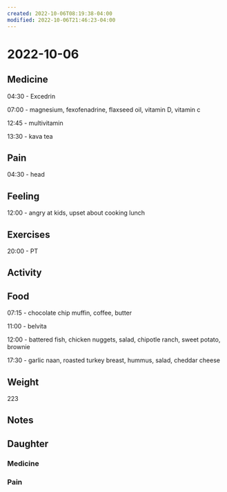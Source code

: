 ```yaml
---
created: 2022-10-06T08:19:38-04:00
modified: 2022-10-06T21:46:23-04:00
---
```


# 2022-10-06

## Medicine

04:30 - Excedrin

07:00 - magnesium, fexofenadrine, flaxseed oil, vitamin D, vitamin c 

12:45 - multivitamin

13:30 - kava tea

## Pain

04:30 - head 

## Feeling

12:00 - angry at kids, upset about cooking lunch


## Exercises

20:00 - PT


## Activity


## Food

07:15 - chocolate chip muffin, coffee, butter 

11:00 - belvita

12:00 - battered fish, chicken nuggets, salad, chipotle ranch, sweet potato, brownie

17:30 - garlic naan, roasted turkey breast, hummus, salad, cheddar cheese 

## Weight

223

## Notes


## Daughter


### Medicine


### Pain
